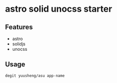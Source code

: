# astro solid unocss starter

## Features
- astro
- solidjs
- unocss

## Usage

```bash
degit yuusheng/asu app-name
```
